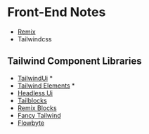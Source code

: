 # Front-End Notes


* [Remix](https://remix.run/)
* Tailwindcss

## Tailwind Component Libraries
 * [TailwindUi](https://tailwindui.com/) *
 * [Tailwind Elements](https://tailwind-elements.com/) *
 * [Headless Ui](https://headlessui.com/)
 * [Tailblocks](https://tailblocks.cc/)
 * [Remix Blocks](https://remixblocks.com/)
 * [Fancy Tailwind](https://fancytailwind.com/)
 * [Flowbyte](https://flowbite.com/)
